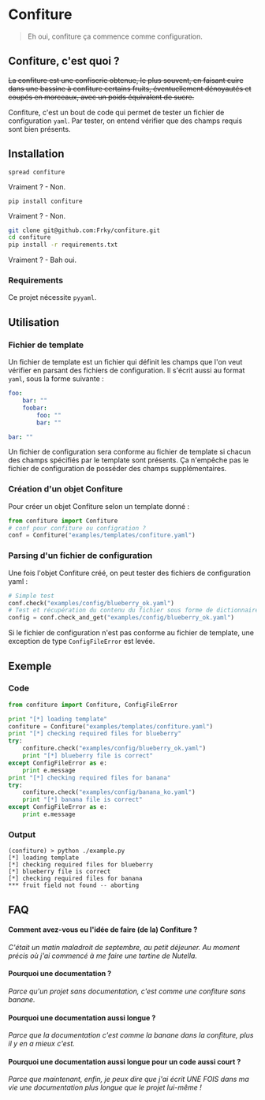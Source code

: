 # Confiture

> Eh oui, confiture ça commence comme configuration. 

## Confiture, c'est quoi ?

~~La confiture est une confiserie obtenue, le plus souvent, en faisant cuire dans une bassine à confiture certains fruits, éventuellement dénoyautés et coupés en morceaux, avec un poids équivalent de sucre.~~

Confiture, c'est un bout de code qui permet de tester un fichier de configuration `yaml`.
Par tester, on entend vérifier que des champs requis sont bien présents.

## Installation

```
spread confiture
```

Vraiment ? - Non.

```
pip install confiture
```

Vraiment ? - Non.

```bash
git clone git@github.com:Frky/confiture.git 
cd confiture
pip install -r requirements.txt
```

Vraiment ? - Bah oui. 

### Requirements
Ce projet nécessite `pyyaml`. 

## Utilisation

### Fichier de template
Un fichier de template est un fichier qui définit les champs que l'on veut vérifier en parsant
des fichiers de configuration. Il s'écrit aussi au format `yaml`, sous la forme suivante :

```yaml
foo:
    bar: ""
    foobar:
        foo: ""
        bar: ""

bar: ""
```

Un fichier de configuration sera conforme au fichier de template si chacun des champs spécifiés par 
le template sont présents. Ça n'empêche pas le fichier de configuration de posséder des champs
supplémentaires.


### Création d'un objet Confiture

Pour créer un objet Confiture selon un template donné :

```python
from confiture import Confiture
# conf pour confiture ou configration ?
conf = Confiture("examples/templates/confiture.yaml")
```

### Parsing d'un fichier de configuration
Une fois l'objet Confiture créé, on peut tester des fichiers de configuration yaml :

```python
# Simple test
conf.check("examples/config/blueberry_ok.yaml")
# Test et récupération du contenu du fichier sous forme de dictionnaire
config = conf.check_and_get("examples/config/blueberry_ok.yaml")
```

Si le fichier de configuration n'est pas conforme au fichier de template, une exception de type `ConfigFileError` est levée.

## Exemple

### Code
```python
from confiture import Confiture, ConfigFileError

print "[*] loading template"
confiture = Confiture("examples/templates/confiture.yaml")
print "[*] checking required files for blueberry"
try:
    confiture.check("examples/config/blueberry_ok.yaml")
    print "[*] blueberry file is correct"
except ConfigFileError as e:
    print e.message
print "[*] checking required files for banana"
try:
    confiture.check("examples/config/banana_ko.yaml")
    print "[*] banana file is correct"
except ConfigFileError as e:
    print e.message
```

### Output 
```
(confiture) > python ./example.py 
[*] loading template
[*] checking required files for blueberry
[*] blueberry file is correct
[*] checking required files for banana
*** fruit field not found -- aborting
```

## FAQ

#### Comment avez-vous eu l'idée de faire (de la) Confiture ?
*C'était un matin maladroit de septembre, au petit déjeuner. Au moment précis où j'ai commencé à me faire une tartine de Nutella.*
#### Pourquoi une documentation ?
*Parce qu'un projet sans documentation, c'est comme une confiture sans banane.*

#### Pourquoi une documentation aussi longue ?
*Parce que la documentation c'est comme la banane dans la confiture, plus il y en a mieux c'est.*

#### Pourquoi une documentation aussi longue pour un code aussi court ?
*Parce que maintenant, enfin, je peux dire que j'ai écrit UNE FOIS dans ma vie une documentation plus longue que le projet lui-même !*
